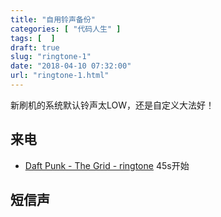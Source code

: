 ```yaml
---
title: "自用铃声备份"
categories: [ "代码人生" ]
tags: [  ]
draft: true
slug: "ringtone-1"
date: "2018-04-10 07:32:00"
url: "ringtone-1.html"
---
```


新刷机的系统默认铃声太LOW，还是自定义大法好！


<!--more-->


## 来电

 - [Daft Punk - The Grid - ringtone][1] 45s开始


## 短信声


  [1]: http://u17193896.ctcontents.com/drfiles/17193896/243524979/Daft%20Punk%20-%20The%20Grid%20-%20ringtone.mp3